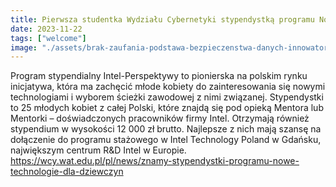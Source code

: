```yaml
---
title: Pierwsza studentka Wydziału Cybernetyki stypendystką programu Nowe Technologie dla Dziewczyn
date: 2023-11-22
tags: ["welcome"]
image: "./assets/brak-zaufania-podstawa-bezpieczenstwa-danych-innowatorzy/article-hero.jpg"
---
```


Program stypendialny Intel-Perspektywy to pionierska na polskim rynku inicjatywa, która ma zachęcić młode kobiety do zainteresowania się nowymi technologiami i wyborem ścieżki zawodowej z nimi związanej. Stypendystki to 25 młodych kobiet z całej Polski, które znajdą się pod opieką Mentora lub Mentorki – doświadczonych pracowników firmy Intel. Otrzymają również stypendium w wysokości 12 000 zł brutto. Najlepsze z nich mają szansę na dołączenie do programu stażowego w Intel Technology Poland w Gdańsku, największym centrum R&D Intel w Europie.  
https://wcy.wat.edu.pl/pl/news/znamy-stypendystki-programu-nowe-technologie-dla-dziewczyn
